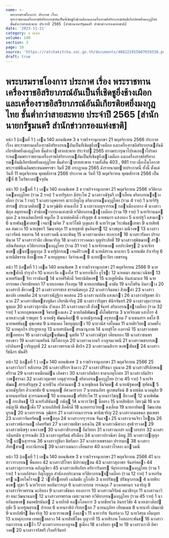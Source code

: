 ```yaml
---
name: >-
  พระบรมราชโองการ ประกาศ เรื่อง
  พระราชทานเครื่องราชอิสริยาภรณ์อันเป็นที่เชิดชูยิ่งช้างเผือกและเครื่องราชอิสริยาภรณ์อันมีเกียรติยศยิ่งมงกุฎไทย
  ชั้นต่ำกว่าสายสะพาย ประจำปี 2565 [สำนักนายกรัฐมนตรี สำนักข่าวกรองแห่งชาติ]
date: '2023-11-21'
category: ข พิเศษ
volume: 140
section: 3
page: 10
source: 'https://ratchakitcha.soc.go.th/documents/488222915607659336.pdf'
draft: true
---
```


# พระบรมราชโองการ ประกาศ เรื่อง พระราชทานเครื่องราชอิสริยาภรณ์อันเป็นที่เชิดชูยิ่งช้างเผือกและเครื่องราชอิสริยาภรณ์อันมีเกียรติยศยิ่งมงกุฎไทย ชั้นต่ำกว่าสายสะพาย ประจำปี 2565 [สำนักนายกรัฐมนตรี สำนักข่าวกรองแห่งชาติ]

หน้า 1 (เลมที่ 1 ) เลม 140 ตอนพิเศษ 3 ข ราชกิจจานุเบกษา 21 พฤศจิกายน 2566 ประกาศ เรื่อง พระราชทานเครื่องราชอิสริยาภรณอันเป็นที่เชิดชูยิ่งชางเผือก และเครื่องราชอิสริยาภรณอันมีเกียรติยศยิ่งมงกุฎไทย ชั้นต่ํากวาสายสะพาย ประจําป 2565 ทรงพระกรุณาโปรดเกลาโปรดกระหมอมพระราชทานเครื่องราชอิสริยาภรณอันเป็นที่เชิดชูยิ่งชางเผือก และเครื่องราชอิสริยาภรณอันมีเกียรติยศยิ่งมงกุฎไทย ชั้นต่ํากวาสายสะพาย รวมทั้งสิ้น 403 , 981 ราย เนื่องในโอกาสพระราชพิธีเฉลิมพระชนมพรรษา วันที่ 28 กรกฎาคม 2565 ดังรายนามทายประกาศนี้ ทั้งนี้ ตั้งแต่วันที่ 11 พฤศจิกายน พุทธศักราช 2566 ประกาศ ณ วันที่ 13 พฤศจิกายน พุทธศักราช 2566 เป็นปที่ 8 ในรัชกาลปจจุบัน

หน้า 10 (เลมที่ 1 ) เลม 140 ตอนพิเศษ 3 ข ราชกิจจานุเบกษา 21 พฤศจิกายน 2566 ทวีติยาภรณมงกุฎไทย (รวม 2 ราย) 1 นายรัฐสภา มีประไพ 2 นางสาวณัฐนรี เกาเอี้ยน ตริตาภรณชางเผือก (รวม 1 ราย) 1 นางสาวอุษยาทร ชะระภิญโญ ตริตาภรณมงกุฎไทย (รวม 4 ราย) 1 นายจิรัฐสรรพ ประมวลศิลป 2 นายวุฒิชัย คําแดงใส 3 นางสาวเบญจวรรณ กลาเมืองกลาง 4 นางสาวพิกุล สมุทรหลา สํานักขาวกรองแห่งชาติ ทวีติยาภรณชางเผือก (รวม 19 ราย) 1 นายจิรานนท ลุผล 2 นายเฉลิมเกียรติ หนูเกื้อ 3 นายต่อศักดิ์ เจริญสุข 4 นายธนกร แสงทอง 5 นายปฐวี แสงแกว 6 นายพันธุศาสตร เจนรวมจิต 7 นายวิโชติ บุญแสง 8 นายวีรวุฒ วีระพันธเทพา 9 นายสิทธิดล สมแวง 10 นายสุขทวี วัฒนาสกุล 11 นายสุชาติ ขุนอินทร 12 นางชยุดา มณีวงษ 13 นางสาวเนาวรัตน์ ทนทาน 14 นางสาวมณี นาถะพินธุ 15 นางสาวมาดีดา ฮะเลาะฮ 16 นางสาวรัดดา ปราบพินาศ 17 นางสาวรําลึก เขียนเจริญ 18 นางสาววรางคณา บุญประสิทธิ์ 19 นางสาวสุพิชฌาย สรางบัณฑิตสกุล ทวีติยาภรณมงกุฎไทย (รวม 31 ราย) 1 นายจักรพงค ออประดิษฐ 2 นายจักรพงศ อุนปญญากุล 3 นายฐิติกรณ เจนศิริวงษ 4 นายดัสราน มาลายา 5 นายนพัต ถ้ําเจริญ 6 นายนิติธรรม สิงหเทพ 7 นายบุญหนา วัดจํานงค 8 นายปยะวัตร เพชรหนู

หน้า 11 (เลมที่ 1 ) เลม 140 ตอนพิเศษ 3 ข ราชกิจจานุเบกษา 21 พฤศจิกายน 2566 9 นายพงษศักดิ์ บํารุงกิจ 10 นายภาวัต ผองใส 11 นายรอซีเก็ง ยูโซะ 12 นายศมา สมานะวณิชย 13 นายศรัณย จิระวรานันท 14 นายศิริศักดิ์ วิทยานิติพงษ 15 นายสูฮัยมีน บินสะมะแอ 16 นายอรรถพล เจียรนัยหยก 17 นายเอกพล เรืองทุม 18 นายเอกพัฒน ดามัน 19 นางไพริน อินกวาง 20 นางสราลี ชัยวงศ 21 นางสาวกรรชรส ธรรมนิตยกุล 22 นางสาวจินตนา สิงหคํา 23 นางสาวชลาลัย เทพสลิด 24 นางสาวณัฏฐิกา พอสอน 25 นางสาวนปภัช แสงแกว 26 นางสาวปฐมพร ผิวนวล 27 นางสาวพิมพชาญธิดา เกียรติเจริญ 28 นางสาววรัญธร พินิจจันทร์ 29 นางสาวสุดาวรรณ พูนผล 30 นางสาวสุภานัน บัวแดง 31 นางสาวอมาวสี สังขจันทร์ ตริตาภรณชางเผือก (รวม 32 ราย) 1 นายกฤษณพงษ จิตรสองแสง 2 นายกิตติพัฒน ตั้งโพธิธรรม 3 นายจิรเมธ แสงไกร 4 นายเชวงวุฒิ ราชบุตร 5 นายณัฐ พัฒนศิลป 6 นายณัฐกรณ ครุฑกลอม 7 นายธนสรร คชโส 8 นายพศพันธุ ศุขเกษม 9 นายมงคล ไชยบุญแกว 10 นายวนัส รสโหมด 11 นายศิรวิทย ตาดพริ้ง 12 นายศุภกิจ ประยูรหาญ 13 นายสรนันท สรณานุภาพ 14 นายสุริโย องอาจดี 15 นางสาวกชพร สรอยทอง 16 นางสาวณัฏชนพัฒน นุชทัต 17 นางสาวณัฐธร เคียนทอง 18 นางสาวธนพร ทองขาว 19 นางสาวนพรัตน์ กิติโสภากุล 20 นางสาวนาถนรี กาญจนเจตนี 21 นางสาวพชรภรณ เปาอินทร เจริญฤทธิ์ 22 นางสาวพรรณวดี ชัยกิจ 23 นางสาวมนสิการ พงษพันธ 24 นางสาวรัชนีกร พันศิริ

หน้า 12 (เลมที่ 1 ) เลม 140 ตอนพิเศษ 3 ข ราชกิจจานุเบกษา 21 พฤศจิกายน 2566 25 นางสาววิภาวี หลักกรด 26 นางสาวสิริกร ชิงดวง 27 นางสาวสิริธนา บุนนาค 28 นางสาวสิริลักษณ ศรีราม 29 นางสาวเหมือนฝน เกิดขาว 30 นางสาวอันธิกา ธาดาเกตุโกศล 31 นางสาวอัมภิรา วงษธรรมา 32 นางสาวอุมาพร เกตุสุวรรณ ตริตาภรณมงกุฎไทย (รวม 45 ราย) 1 นายจิรพัฒน สรรเสริญสุข 2 นายชีวิน ภริตานนท 3 นายชุติเดช ชื่นจิตต 4 นายณัฐพงศ สุทัศน 5 นายณัฐภัทร ศิวะพรชัย 6 นายตุลย อัศวดารากร 7 นายธนภัทร คูเกษมรัตน์ 8 นายธนิต นวลมุสิก 9 นายนนทรัตน์ สุวรรณพงศ 10 นายนภนต ศรีประไพ 11 นายนราวิชญ สืบวงศ 12 นายพิพัฒน กระสินธ 13 นายรังสินันท กตัญู 14 นายวรวัชร ซื่อตรง 15 นายสิทธิกร ไชยวุฒิ 16 นายอนัญวัติ พันธเพ็ง 17 นายอภิสิทธิ์ ลือศักดิ์ 18 นายอรรถวิทย คงเลี่ยม 19 นายอาทิตย วัฒนาสมบูรณ 20 นางกรวรรณ วุฒิสาร 21 นางสาวกนกวรรณ พานิชเจริญ 22 นางสาวกมลชนก ขุนเพชร 23 นางสาวจันทรัศม หงษสกุล 24 นางสาวจารุวรรณ จั่นแจง 25 นางสาวเจนจิรา ไทสุน 26 นางสาวชนิกานต เกิดทรัพย์ 27 นางสาวชลธิชา แสงเงิน 28 นางสาวณิชาภา สุทธิวรวงศ 29 นางสาวธนิษฐา แพงวงษ 30 นางสาวธีรภรณ อิ่มวิทยา 31 นางสาวนภสร แกวอรสาร 32 นางสาวนันทนัท สุวรรณชัย 33 นางสาวบุศรัตน์ ศรีเมือง 34 นางสาวปราณิศา ดีหนู 35 นางสาวปญญาวีร แปนสุวรรณ 36 นางสาวปูชิดา ชิตรัตถา 37 นางสาวเพชรลดา ปรารมภ 38 นางสาวภัทรชาต ลาภานิกรณ 39 นางสาวเมนกา เอี่ยมสาย 40 นางสาวโรสลา แกวมณี

หน้า 13 (เลมที่ 1 ) เลม 140 ตอนพิเศษ 3 ข ราชกิจจานุเบกษา 21 พฤศจิกายน 2566 41 นางสาววราภรณ พื้นทอง 42 นางสาวสิโรธร มีปราชญสม 43 นางสาวสุภาพร จันทร์หลา 44 นางสาวสุภาวรรณ คลังภูเขียว 45 นางสาวหทัยภัทร ตรัยวารินทร จัตุรถาภรณมงกุฎไทย (รวม 1 ราย) 1 นางลภัสรดา ภิญโญกูล สํานักงบประมาณ ทวีติยาภรณชางเผือก (รวม 12 ราย) 1 นายกรินทร นอยไพโรจน 2 วาที่รอยตรี เฉลิมชัย ภูโกสัย 3 นายปรัชญ ปรัชญาภรณ 4 นายพีระพงษ ฤาชา 5 นายวีรากร หอทิมาวรกุล 6 นางสาวกรกช วรรณกุล 7 นางเกศกนก จงเจริญ 8 นางสาวจิราพรรณ มะลิทอง 9 นางสาวชัชนก ทองถาวร 10 นางสาวนรีรัตน์ คมวชิรกุล 11 นางสาวนาวิสา ธนะวัฒนานนท 12 นางสาวอรพรรณ เตชะวนาพร ทวีติยาภรณมงกุฎไทย (รวม 45 ราย) 1 นายกันตพงษ ธนยศธีรนันท 2 นายกีรติ หลอโลหการ 3 นายชัยทวิน อินทรวิชัย 4 นายเชาวศิลป ยุชัย 5 นายฐณธรณ อ่ํารอด 6 นายนราธิป เรียบรอย 7 นายนฤภัทร เทียมเมฆ 8 นายนาที เติมผาติ 9 นายภัสธีร ชิ้นเจริญ 10 นายวราพงษ กิ่งแกว 11 นายวาริช จันทร์ดวง 12 นายวิศรุต เย็นบุตร 13 นายศุภะเทพ เทพทุงหลวง 14 นายสิทธิโชค บุญวาที 15 นายสิรภพ โอสถกระพันธ 16 นางสาวกนกวรรณ แซอิ้ว 17 นางสาวกรองกาญจน ชูเมือง 18 นางกัลยา ชูชวย 19 นางสาวเกวลี ทิศาวงศ 20 นางสาวจรัสศรี เรือศรีจันทร์
